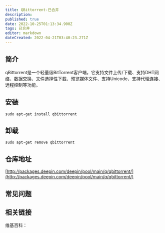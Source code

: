 ```yaml
---
title: QBittorrent-已合并
description: 
published: true
date: 2022-10-25T01:13:34.900Z
tags: 已合并
editor: markdown
dateCreated: 2022-04-21T03:40:23.271Z
---
```


## 简介

qBittorrent是一个轻量级BitTorrent客户端，它支持文件上传/下载、支持DHT网络、数据交换、文件选择性下载、预览媒体文件、支持Unicode、支持代理连接、远程控制等功能。

## 安装

`sudo apt-get install qbittorrent`

## 卸载

`sudo apt-get remove qbittorrent`

## 仓库地址

[http://packages.deepin.com/deepin/pool/main/q/qbittorrent/](http://packages.deepin.com/deepin/pool/main/q/qbittorrent/)


## 常见问题


## 相关链接

维基百科：